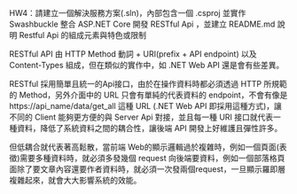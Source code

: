 HW4：請建立一個解決服務方案(.sln)，內部包含一個 .csproj 並實作Swashbuckle 整合 ASP.NET Core 開發
RESTful Api ，並建立 README.md 說明 Restful Api 的組成元素與特色或限制

RESTful API 由 HTTP Method 動詞 + URI(prefix + API endpoint) 以及 Content-Types 組成，但在類似的實作中，如 .NET Web API 還是會有些差異。

RESTful 採用簡單且統一的Api接口，由於在操作資料時都必須透過 HTTP 所規範的 Method，另外介面中的 URL 只會有單純的代表資料的 endpoint，不會有像是 https://api_name/data/get_all 這種 URL (.NET Web API 即採用這種方式)，讓不同的 Client 能夠更方便的與 Server Api 對接，並且每一種 URI 接口就代表一種資料，降低了系統資料之間的耦合性，讓後端 API 開發上好維護且彈性許多。

但低耦合就代表著高鬆散，當前端 Web的顯示邏輯過於複雜時，例如一個頁面(表徵)需要多種資料時，就必須多發幾個 request 向後端要資料，例如一個部落格頁面除了要文章內容還要作者資料時，就必須一次發兩個request，一旦顯示羅即層複雜起來，就會大大影響系統的效能。
